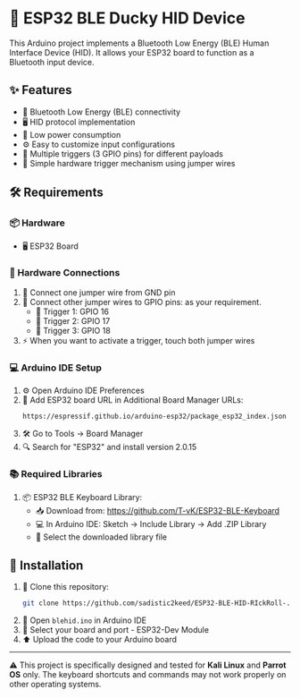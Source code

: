 # 🦆 ESP32 BLE Ducky HID Device

This Arduino project implements a Bluetooth Low Energy (BLE) Human Interface Device (HID). It allows your ESP32 board to function as a Bluetooth input device.

## ✨ Features

- 📡 Bluetooth Low Energy (BLE) connectivity
- 🖥️ HID protocol implementation
- 🔋 Low power consumption
- ⚙️ Easy to customize input configurations
- 🔘 Multiple triggers (3 GPIO pins) for different payloads
- 🔌 Simple hardware trigger mechanism using jumper wires

## 🛠️ Requirements

### 📦 Hardware

- 🖥️ ESP32 Board

### 🔧 Hardware Connections

1. 🔌 Connect one jumper wire from GND pin
2. 📍 Connect other jumper wires to GPIO pins: as your requirement.
   - 🎯 Trigger 1: GPIO 16
   - 🎯 Trigger 2: GPIO 17
   - 🎯 Trigger 3: GPIO 18
3. ⚡ When you want to activate a trigger, touch both jumper wires

### 💻 Arduino IDE Setup

1. ⚙️ Open Arduino IDE Preferences
2. 🔗 Add ESP32 board URL in Additional Board Manager URLs:
   ```
   https://espressif.github.io/arduino-esp32/package_esp32_index.json
   ```
3. 🛠️ Go to Tools → Board Manager
4. 🔍 Search for "ESP32" and install version 2.0.15

### 📚 Required Libraries

1. 📦 ESP32 BLE Keyboard Library:
   - 📥 Download from: https://github.com/T-vK/ESP32-BLE-Keyboard
   - 💻 In Arduino IDE: Sketch → Include Library → Add .ZIP Library
   - 📁 Select the downloaded library file

## 🚀 Installation

1. 📂 Clone this repository:
   ```bash
   git clone https://github.com/sadistic2keed/ESP32-BLE-HID-RIckRoll-.git
   ```
2. 📝 Open `blehid.ino` in Arduino IDE
3. 🎯 Select your board and port - ESP32-Dev Module
4. ⬆️ Upload the code to your Arduino board

---

⚠️ This project is specifically designed and tested for **Kali Linux** and **Parrot OS** only. The keyboard shortcuts and commands may not work properly on other operating systems.